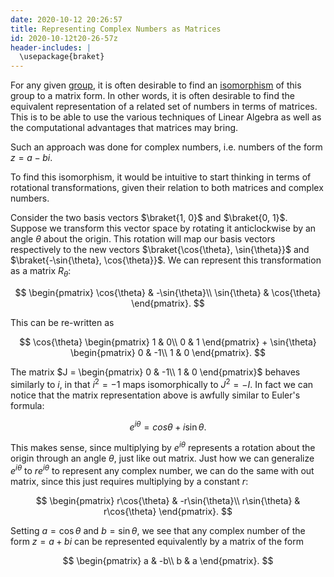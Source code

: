 ```yaml
---
date: 2020-10-12 20:26:57
title: Representing Complex Numbers as Matrices
id: 2020-10-12t20-26-57z
header-includes: |
  \usepackage{braket}
---
```


For any given [group](<https://en.wikipedia.org/wiki/Group_(mathematics)>), it
is often desirable to find an
[isomorphism](https://en.wikipedia.org/wiki/Isomorphism) of this group to a
matrix form. In other words, it is often desirable to find the equivalent
representation of a related set of numbers in terms of matrices. This is to be
able to use the various techniques of Linear Algebra as well as the
computational advantages that matrices may bring.

Such an approach was done for complex numbers, i.e. numbers of the form $z=a- bi$.

To find this isomorphism, it would be intuitive to start thinking in terms of
rotational transformations, given their relation to both matrices and complex
numbers.

Consider the two basis vectors $\braket{1, 0}$ and $\braket{0, 1}$. Suppose we
transform this vector space by rotating it anticlockwise by an angle $\theta$
about the origin. This rotation will map our basis vectors respectively to the
new vectors $\braket{\cos{\theta}, \sin{\theta}}$ and
$\braket{-\sin{\theta},
\cos{\theta}}$. We can represent this transformation as a
matrix $R_{\theta}$:

$$
\begin{pmatrix}
\cos{\theta} & -\sin{\theta}\\
\sin{\theta} & \cos{\theta}
\end{pmatrix}.
$$

This can be re-written as

$$
\cos{\theta}
\begin{pmatrix}
1 & 0\\
0 & 1
\end{pmatrix}
+
\sin{\theta}
\begin{pmatrix}
0 & -1\\
1 & 0
\end{pmatrix}.
$$

The matrix $J = \begin{pmatrix} 0 & -1\\ 1 & 0 \end{pmatrix}$ behaves similarly
to $i$, in that $i^2 = -1$ maps isomorphically to $J^2 = -I$. In fact we can
notice that the matrix representation above is awfully similar to Euler's
formula:

$$
e^{i\theta} = cos{\theta} + i\sin{\theta}.
$$

This makes sense, since multiplying by $e^{i\theta}$ represents a rotation about
the origin through an angle $\theta$, just like out matrix. Just how we can
generalize $e^{i\theta}$ to $re^{i\theta}$ to represent any complex number, we
can do the same with out matrix, since this just requires multiplying by a
constant $r$:

$$
\begin{pmatrix}
r\cos{\theta} & -r\sin{\theta}\\
r\sin{\theta} & r\cos{\theta}
\end{pmatrix}.
$$

Setting $a = \cos{\theta}$ and $b = \sin{\theta}$, we see that any complex
number of the form $z = a + bi$ can be represented equivalently by a matrix of
the form

$$
\begin{pmatrix}
a & -b\\
b & a
\end{pmatrix}.
$$
